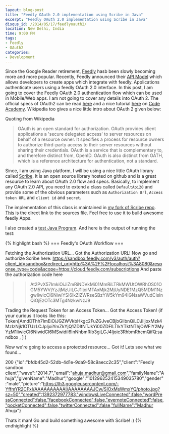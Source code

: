 ```yaml
---
layout: blog-post
title: "Feedly OAuth 2.0 implementation using Scribe in Java"
excerpt: "Feedly OAuth 2.0 implementation using Scribe in Java"
disqus_id: /2014/05/17/feedlyoauth2/
location: New Delhi, India
time: 9:00 PM
tags:
- Feedly
- OAuth2
categories:
- Development
---
```


Since the Google Reader retirement, [Feedly](http://feedly.com) hasb been slowly becoming more and more popular. Recently, Feedly announced their [API Model](http://developer.feedly.com/) which 
allows developers to create apps which integrate with feedly. Applications authenticate users using a feedly OAuth 2.0 interface. In this post, I am going to cover the Feedly OAuth 2.0 authentication flow 
which can be used in  Mobile/Web apps. I am not going to cover any details into OAuth 2. The official specs of OAuth2 can be read [here](http://tools.ietf.org/html/rfc6749) and a nice tutorial [here](http://www.codecademy.com/tracks/oauth) on [Code Academy](http://www.codecademy.com). Wikipedia too gives a nice little intro about OAuth 2 given below:

Quoting from Wikipedia  

> OAuth is an open standard for authorization. OAuth provides client applications a 'secure delegated access' to server resources on behalf of a resource owner. It specifies a process for resource owners to 
> authorize third-party access to their server resources without sharing their credentials.
> OAuth is a service that is complementary to, and therefore distinct from, OpenID. OAuth is also distinct from OATH, which is a reference architecture for authentication, not a standard.

Since, I am using Java platform, I will be using a nice little OAuth library called [Scribe](https://github.com/fernandezpablo85/scribe-java). It is an open source library hosted on github and is a great resource to learn about OAuth 2.0 flow and specs. Basically, to implement any OAuth 2.0 API, you need to extend a class called `DefaultApi20` and provide some of the obvious parameters such as `Authorization Url`, `Access token URL` and `client id` and `secret`.


The implementation of this class is maintained in [my fork of Scribe repo](https://github.com/madhur/scribe-java). [This](https://github.com/madhur/scribe-java/blob/master/src/main/java/org/scribe/builder/api/FeedlyApi20.java) is the direct link to the sources file. Feel free to use it to build awesome feedly Apps.

I also created a [test Java Program](https://github.com/madhur/scribe-java/blob/master/src/test/java/org/scribe/examples/Feedly20Example.java). And here is the output of running the test:

{% highlight bash %}
=== Feedly's OAuth Workflow ===

Fetching the Authorization URL...
Got the Authorization URL!
Now go and authorize Scribe here:
https://sandbox.feedly.com/v3/auth/auth?client_id=sandbox&redirect_uri=http%3A%2F%2Flocalhost%3A8080&response_type=code&scope=https://cloud.feedly.com/subscriptions
And paste the authorization code here
>>At2PvX57ImkiOiJiZmRiNDVkMi01MmRiLTRkMWUtOWRhOS01OGM5YWVjYzJjMzUiLCJ1IjoiMTAxMjk2MjUyNDE1MzQ5MDM1NzgwIiwicCI6NiwiYSI6IkZlZWRseSBzYW5kYm94IGNsaWVudCIsInQiOjEzOTc3MTg4NzkwNzJ9

Trading the Request Token for an Access Token...
Got the Access Token!
(if your curious it looks like this: Token[AmdDThh7ImEiOiJGZWVkbHkgc2FuZGJveCBjbGllbnQiLCJlIjoxMzk4MzIzNjk1OTUzLCJpIjoiYmZkYjQ1ZDItNTJkYi00ZDFlLTlkYTktNThjOWFlY2MyYzM1IiwicCI6NiwidCI6MSwidiI6InNhbmRib3giLCJ4Ijoic3RhbmRhcmQifQ:sandbox , ] )

Now we're going to access a protected resource...
Got it! Lets see what we found...

200
{"id":"bfdb45d2-52db-4d1e-9da9-58c9aecc2c35","client":"Feedly sandbox client","wave":"2014.7","email":"ahuja.madhur@gmail.com","familyName":"Ahuja","givenName":"Madhur","google":"101296252415349035780","gender":"male","picture":"https://lh3.googleusercontent.com/-YffmYR2CFxI/AAAAAAAAAAI/AAAAAAAAJCw/SIOxMsWmxYQ/photo.jpg?sz=50","created":1392372977783,"windowsLiveConnected":false,"wordPressConnected":false,"facebookConnected":false,"evernoteConnected":false,"pocketConnected":false,"twitterConnected":false,"fullName":"Madhur Ahuja"}

Thats it man! Go and build something awesome with Scribe! :)
{% endhighlight %}